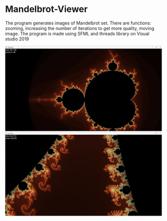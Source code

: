 # Mandelbrot-Viewer
The program generates images of Mandelbrot set. There are functions: zooming, increasing the number of iterations to get more quality, moving image. The program is made using SFML and threads library on Visual studio 2019

![](https://github.com/AiGaf1/Mandelbrot-Viewer/blob/master/Images/tempsnip.png)
![](https://github.com/AiGaf1/Mandelbrot-Viewer/blob/master/Images/tempsnip1.png)

